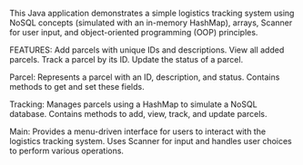 This Java application demonstrates a simple logistics tracking system using NoSQL concepts (simulated with an in-memory HashMap), arrays, Scanner for user input, and object-oriented programming (OOP) principles.

FEATURES:
Add parcels with unique IDs and descriptions.
View all added parcels.
Track a parcel by its ID.
Update the status of a parcel.

Parcel:
Represents a parcel with an ID, description, and status.
Contains methods to get and set these fields.

Tracking:
Manages parcels using a HashMap to simulate a NoSQL database.
Contains methods to add, view, track, and update parcels.

Main:
Provides a menu-driven interface for users to interact with the logistics tracking system.
Uses Scanner for input and handles user choices to perform various operations.
